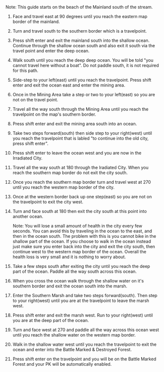 
Note: This guide starts on the beach of the Mainland south of the stream.
1. Face and travel east at 90 degrees until you reach the eastern map border of the mainland.
2. Turn and travel south to the southern border which is a travelpoint.
3. Press shift enter and exit the mainland south into the shallow ocean. Continue through the shallow ocean south and also exit it south via the travel point and enter the deep ocean.
4. Walk south until you reach the deep deep ocean. You will be told "you cannot travel here without a boat". Do not paddle south, it is not required for this path.
5. Side-step to your left(east) until you reach the travelpoint. Press shift enter and exit the ocean east and enter the mining area.
6. Once in the Mining Area take a step or two to your left(east) so you are not on the travel point.
7. Travel all the way south through the Mining Area until you reach the travelpoint on the map's southern border.
8. Press shift enter and exit the mining area south into an ocean.
9. Take two steps forward(south) then side step to your right(west) until you reach the travelpoint that is labled "to continue into the old city, press shift enter".
10. Press shift enter to leave the ocean west and you are now in the Irradiated City.
11. Travel all the way south at 180 through the Iradiated City. When you reach the southern map border do not exit the city south.
12. Once you reach the southern map border turn and travel west at 270 until you reach the western map border of the city.
13. Once at the western border back up one step(east) so you are not on the travelpoint to exit the city west.
14. Turn and face south at 180 then exit the city south at this point into another ocean.
	
	Note: You will lose a small amount of health in the city every few seconds. You can avoid this by traveling in the ocean to the east, and then in the ocean south. The problem with this is you cannot bike in the shallow part of the ocean. If you choose to walk in the ocean instead just make sure you enter back into the city and exit the city south, then continue west to the western map border of the ocean. Overall the health loss is very small and it is nothing to worry about.
	
15. Take a few steps south after exiting the city until you reach the deep part of the ocean. Paddle all the way south across this ocean.
16. When you cross the ocean walk through the shallow water on it's southern border and exit the ocean south into the marsh.
17. Enter the Southern Marsh and take two steps forward(south). Then step to your right(west) until you are at the travelpoint to leave the marsh west.
18. Press shift enter and exit the marsh west. Run to your right(west) until you are at the deep part of the ocean.
19. Turn and face west at 270 and paddle all the way across this ocean west until you reach the shallow water on the western map border.
20. Walk in the shallow water west until you reach the travelpoint to exit the ocean and enter into the Battle Marked & Destroyed Forest.
21. Press shift enter on the travelpoint and you will be on the Battle Marked Forest and your PK will be automatically enabled.